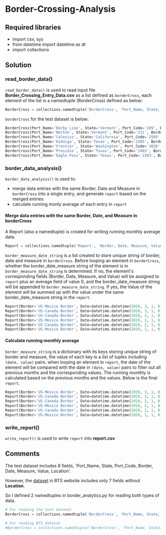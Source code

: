 # Border-Crossing-Analysis

## Required libraries

- import csv, sys
- from datetime import datetime as dt
- import collections

## Solution

### read_border_data()

`read_border_data()` is used to read input file **Border_Crossing_Entry_Data.csv** as a list defined as `borderCross`, each element of the list is a namedtuple (BorderCross)  defined as below: 

```python
BorderCross = collections.namedtuple('BorderCross', 'Port_Name, State, Port_Code, Border, Date, Measure, Value, Location')
```

`borderCross` for the test dataset is below:

```python
BorderCross(Port_Name='Derby Line', State='Vermont', Port_Code='209', Border='US-Canada Border', Date='03/01/2019 12:00:00 AM', Measure='Truck Containers Full', Value='6483', Location='POINT (-72.09944 45.005)')
BorderCross(Port_Name='Norton', State='Vermont', Port_Code='211', Border='US-Canada Border', Date='03/01/2019 12:00:00 AM', Measure='Trains', Value='19', Location='POINT (-71.79528000000002 45.01)')
BorderCross(Port_Name='Calexico', State='California', Port_Code='2503', Border='US-Mexico Border', Date='03/01/2019 12:00:00 AM', Measure='Pedestrians', Value='346158', Location='POINT (-115.49806000000001 32.67889)')
BorderCross(Port_Name='Hidalgo', State='Texas', Port_Code='2305', Border='US-Mexico Border', Date='02/01/2019 12:00:00 AM', Measure='Pedestrians', Value='156891', Location='POINT (-98.26278 26.1)')
BorderCross(Port_Name='Frontier', State='Washington', Port_Code='3020', Border='US-Canada Border', Date='02/01/2019 12:00:00 AM', Measure='Truck Containers Empty', Value='1319', Location='POINT (-117.78134000000001 48.910160000000005)')
BorderCross(Port_Name='Presidio', State='Texas', Port_Code='2403', Border='US-Mexico Border', Date='02/01/2019 12:00:00 AM', Measure='Pedestrians', Value='15272', Location='POINT (-104.37167 29.56056)')
BorderCross(Port_Name='Eagle Pass', State='Texas', Port_Code='2303', Border='US-Mexico Border', Date='01/01/2019 12:00:00 AM', Measure='Pedestrians', Value='56810', Location='POINT (-100.49917 28.70889)')
```

### border_data_analysis()

`border_data_analysis()` is used to:

- merge data entries with the same Border, Date and Measure in `borderCross` into a single entry, and generate `report` based on the merged entries
- calculate running monly average of each entry in `report`

#### Merge data entries with the same Border, Date, and Measure in borderCross

A Report (also a namedtuple) is created for writing running monthly average data.

```python
Report = collections.namedtuple('Report', 'Border, Date, Measure, Value, Average')
```

`border_measure_date_string` is a list created to store unique string of border, date and measure in `borderCross`. Before looping an element in `borderCross`, whether the border_date_measure string of the element is in `border_measure_date_string` is determined. If no, the element's corresponding fields (Border, Date, Measure, and Value) will be assigned to `report` plus an average field of value 0, and the border_date_measure string will be appended to `border_measure_date_string`. If yes, the Value of the element will be summed up with the value under the same border_date_measure string in the `report`.

```python
Report(Border='US-Mexico Border', Date=datetime.datetime(2019, 3, 1, 0, 0), Measure='Pedestrians', Value=346158, Average=0)
Report(Border='US-Canada Border', Date=datetime.datetime(2019, 3, 1, 0, 0), Measure='Truck Containers Full', Value=6483, Average=0)
Report(Border='US-Canada Border', Date=datetime.datetime(2019, 3, 1, 0, 0), Measure='Trains', Value=19, Average=0)
Report(Border='US-Mexico Border', Date=datetime.datetime(2019, 2, 1, 0, 0), Measure='Pedestrians', Value=172163, Average=0)
Report(Border='US-Canada Border', Date=datetime.datetime(2019, 2, 1, 0, 0), Measure='Truck Containers Empty', Value=1319, Average=0)
Report(Border='US-Mexico Border', Date=datetime.datetime(2019, 1, 1, 0, 0), Measure='Pedestrians', Value=56810, Average=0)
```

#### Calculate running monthly average

`border_measure_string` is a dictionary with its keys storing unique string of border and measure, the value of each key is a list of tuples including `(date, value)` pairs. when looping an element in `report`, the date of the element will be compared with the date in `(date, value)` pairs to filter out all previous months and the corresponding values. The running monthly is calculated based on the previous months and the values. Below is the final `report`.

```python
Report(Border='US-Mexico Border', Date=datetime.datetime(2019, 3, 1, 0, 0), Measure='Pedestrians', Value=346158, Average=114487)
Report(Border='US-Canada Border', Date=datetime.datetime(2019, 3, 1, 0, 0), Measure='Truck Containers Full', Value=6483, Average=0)
Report(Border='US-Canada Border', Date=datetime.datetime(2019, 3, 1, 0, 0), Measure='Trains', Value=19, Average=0)
Report(Border='US-Mexico Border', Date=datetime.datetime(2019, 2, 1, 0, 0), Measure='Pedestrians', Value=172163, Average=56810)
Report(Border='US-Canada Border', Date=datetime.datetime(2019, 2, 1, 0, 0), Measure='Truck Containers Empty', Value=1319, Average=0)
Report(Border='US-Mexico Border', Date=datetime.datetime(2019, 1, 1, 0, 0), Measure='Pedestrians', Value=56810, Average=0)
```



### write_report()

`write_report()` is used to write `report` into **report.csv**

## Comments

The test dataset includes 8 fields, 'Port_Name, State, Port_Code, Border, Date, Measure, Value, Location'.

However, the [dataset](https://data.transportation.gov/Research-and-Statistics/Border-Crossing-Entry-Data/keg4-3bc2) in BTS website includes only 7 fields without **Location**.

So I defined 2 namedtuples in border_analytics.py for reading both types of data. 

```python
# For reading the test dataset
BorderCross = collections.namedtuple('BorderCross', 'Port_Name, State, Port_Code, Border, Date, Measure, Value, Location')

# For reading BTS dataset
#BorderCross = collections.namedtuple('BorderCross', 'Port_Name, State, Port_Code, Border, Date, Measure, Value')
```

​    


